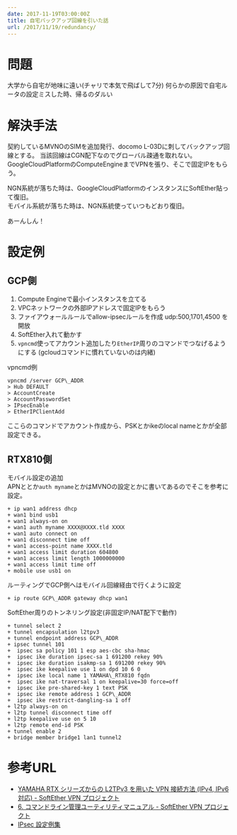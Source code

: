 ```yaml
---
date: 2017-11-19T03:00:00Z
title: 自宅バックアップ回線を引いた話
url: /2017/11/19/redundancy/
---
```


# 問題
大学から自宅が地味に遠い(チャリで本気で飛ばして7分)
何らかの原因で自宅ルータの設定ミスした時、帰るのダルい

# 解決手法
契約しているMVNOのSIMを追加発行、docomo L-03Dに刺してバックアップ回線とする。
当該回線はCGN配下なのでグローバル疎通を取れない。
GoogleCloudPlatformのComputeEngineまでVPNを張り、そこで固定IPをもらう。

NGN系統が落ちた時は、GoogleCloudPlatformのインスタンスにSoftEther貼って復旧。  
モバイル系統が落ちた時は、NGN系統使っていつもどおり復旧。

あーんしん！

# 設定例

## GCP側
1. Compute Engineで最小インスタンスを立てる
2. VPCネットワークの外部IPアドレスで固定IPをもらう
3. ファイアウォールルールでallow-ipsecルールを作成 udp:500,1701,4500 を開放
4. SoftEther入れて動かす
5. `vpncmd`使ってアカウント追加したり`EtherIP`周りのコマンドでつなげるようにする
(gcloudコマンドに慣れていないのは内緒)

vpncmd例
```
vpncmd /server GCP\_ADDR
> Hub DEFAULT
> AccountCreate
> AccountPasswordSet
> IPsecEnable
> EtherIPClientAdd
```
ここらのコマンドでアカウント作成から、PSKとかikeのlocal nameとかが全部設定できる。

## RTX810側
モバイル設定の追加  
APNととか`auth myname`とかはMVNOの設定とかに書いてあるのでそこを参考に設定。
```
+ ip wan1 address dhcp
+ wan1 bind usb1
+ wan1 always-on on
+ wan1 auth myname XXXX@XXXX.tld XXXX 
+ wan1 auto connect on
+ wan1 disconnect time off
+ wan1 access-point name XXXX.tld
+ wan1 access limit duration 604800
+ wan1 access limit length 1000000000
+ wan1 access limit time off
+ mobile use usb1 on
```

ルーティングでGCP側へはモバイル回線経由で行くように設定
```
+ ip route GCP\_ADDR gateway dhcp wan1
```

SoftEther周りのトンネリング設定(非固定IP/NAT配下で動作)
```
+ tunnel select 2
+ tunnel encapsulation l2tpv3
+ tunnel endpoint address GCP\_ADDR
+ ipsec tunnel 101
+  ipsec sa policy 101 1 esp aes-cbc sha-hmac
+  ipsec ike duration ipsec-sa 1 691200 rekey 90%
+  ipsec ike duration isakmp-sa 1 691200 rekey 90%
+  ipsec ike keepalive use 1 on dpd 10 6 0
+  ipsec ike local name 1 YAMAHA\_RTX810 fqdn
+  ipsec ike nat-traversal 1 on keepalive=30 force=off
+  ipsec ike pre-shared-key 1 text PSK
+  ipsec ike remote address 1 GCP\_ADDR
+  ipsec ike restrict-dangling-sa 1 off
+ l2tp always-on on
+ l2tp tunnel disconnect time off
+ l2tp keepalive use on 5 10
+ l2tp remote end-id PSK
+ tunnel enable 2
+ bridge member bridge1 lan1 tunnel2
```

# 参考URL
* [YAMAHA RTX シリーズからの L2TPv3 を用いた VPN 接続方法 (IPv4, IPv6 対応) - SoftEther VPN プロジェクト](https://ja.softether.org/4-docs/2-howto/Other_VPN_Appliance_Setup_Guide/9-yamaha-rtx-l2tpv3)
* [6. コマンドライン管理ユーティリティマニュアル - SoftEther VPN プロジェクト](https://ja.softether.org/4-docs/1-manual/6)
* [IPsec 設定例集](http://www.rtpro.yamaha.co.jp/RT/docs/ipsec/example.html)

